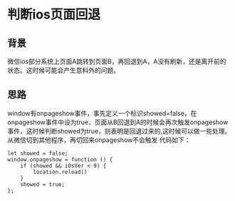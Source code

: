 # 判断ios页面回退
## 背景
微信ios部分系统上页面A跳转到页面B，再回退到A，A没有刷新，还是离开前的状态。这时候可能会产生意料外的问题。
## 思路
window有onpageshow事件，事先定义一个标识showed=false，在onpageshow事件中设为true，页面从B回退到A的时候会再次触发onpageshow事件，这时候判断showed为true，则表明是回退过来的,这时候可以做一些处理。<br/>
从微信切到其他程序，再切回来onpageshow不会触发
代码如下：
```
let showed = false;
window.onpageshow = function () {
    if (showed && iOsVer < 9) {
        location.reload()
    }
    showed = true;
};
```
